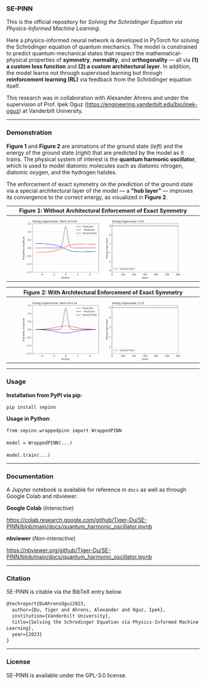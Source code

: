 ### SE-PINN

This is the official repository for _Solving the Schrödinger Equation via Physics-Informed Machine Learning_.

Here a physics-informed neural network is developed in PyTorch for solving the Schrödinger equation of quantum mechanics. The model is constrained to predict quantum-mechanical states that respect the mathematical-physical properties of __symmetry__, __normality__, and __orthogonality__ — all via __(1) a custom loss function__ and __(2) a custom architectural layer__. In addition, the model learns not through supervised learning but through __reinforcement learning (RL)__ via feedback from the Schrödinger equation itself.

This research was in collaboration with Alexander Ahrens and under the supervision of Prof. Ipek Oguz (https://engineering.vanderbilt.edu/bio/ipek-oguz) at Vanderbilt University.

---

### Demonstration

__Figure 1__ and __Figure 2__ are animations of the ground state (_left_) and the energy of the ground state (_right_) that are predicted by the model as it trains. The physical system of interest is the __quantum harmonic oscillator__, which is used to model diatomic molecules such as diatomic nitrogen, diatomic oxygen, and the hydrogen halides.

The enforcement of exact symmetry on the prediction of the ground state via a special architectural layer of the model — a __"hub layer"__ — improves its convergence to the correct energy, as visualized in __Figure 2__.

| **Figure 1**: Without Architectural Enforcement of Exact Symmetry |
| --- |
| ![Animation of PINN](assets/no_enforcement_of_symmetry.gif) |

| **Figure 2**: With Architectural Enforcement of Exact Symmetry |
| --- |
| ![Animation of PINN](assets/enforcement_of_symmetry.gif) |

---

### Usage

__Installation from PyPI via pip__:

```
pip install sepinn
```

__Usage in Python__:

```
from sepinn.wrappedpinn import WrappedPINN

model = WrappedPINN(...)

model.train(...)
```

---

### Documentation

A Jupyter notebook is available for reference in `docs` as well as through Google Colab and nbviewer.

__Google Colab__ (_Interactive_)

https://colab.research.google.com/github/Tiger-Du/SE-PINN/blob/main/docs/quantum_harmonic_oscillator.ipynb

__nbviewer__ (_Non-interactive_)

https://nbviewer.org/github/Tiger-Du/SE-PINN/blob/main/docs/quantum_harmonic_oscillator.ipynb

---

### Citation

SE-PINN is citable via the BibTeX entry below.

```
@techreport{DuAhrensOguz2023,
  author={Du, Tiger and Ahrens, Alexander and Oguz, Ipek},
  institution={Vanderbilt University},
  title={Solving the Schrodinger Equation via Physics-Informed Machine Learning},
  year={2023}
}
```

---

### License

SE-PINN is available under the GPL-3.0 license.
